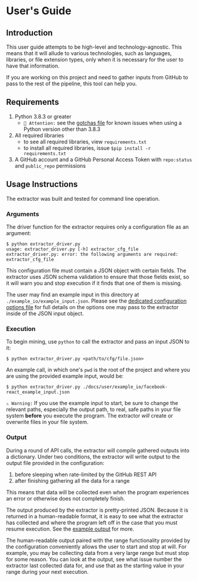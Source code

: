 # User's Guide
## Introduction
This user guide attempts to be high-level and technology-agnostic. This means that it will allude to various technologies, such as languages, libraries, or file extension types, only when it is necessary for the user to have that information.

If you are working on this project and need to gather inputs from GitHub to pass to the rest of the pipeline, this tool can help you.


## Requirements
1. Python 3.8.3 or greater
    - `🚩 Attention:` see the [gotchas file](./gotchas.md) for known issues when using a Python version other than 3.8.3
2. All required libraries
    - to see all required libraries, view `requirements.txt`
    - to install all required libraries, issue `$pip install -r requirements.txt`
3. A GitHub account and a GitHub Personal Access Token with `repo:status` and `public_repo` permissions


## Usage Instructions
The extractor was built and tested for command line operation.

### Arguments
The driver function for the extractor requires only a configuration file as an argument:

```
$ python extractor_driver.py
usage: extractor_driver.py [-h] extractor_cfg_file
extractor_driver.py: error: the following arguments are required: extractor_cfg_file
```

This configuration file must contain a JSON object with certain fields. The extractor uses JSON schema validation to ensure that those fields exist, so it will warn you and stop execution if it finds that one of them is missing.

The user may find an example input in this directory at `./example_io/example_input.json`. Please see the [dedicated configuration options file](./configuration_opts.md) for full details on the options one may pass to the extractor inside of the JSON input object.

### Execution
To begin mining, use `python` to call the extractor and pass an input JSON to it:

```
$ python extractor_driver.py <path/to/cfg/file.json>
```
An example call, in which one's `pwd` is the root of the project and where you are using the provided example input, would be:

```
$ python extractor_driver.py ./docs/user/example_io/facebook-react_example_input.json
```

`⚠️ Warning:` If you use the example input to start, be sure to change the relevant paths, especially the output path, to real, safe paths in your file system **before** you execute the program. The extractor *will* create or overwrite files in your file system.

### Output
During a round of API calls, the extractor will compile gathered outputs into a dictionary. Under two conditions, the
extractor will write output to the output file provided in the configuration:

1. before sleeping when rate-limited by the GitHub REST API
2. after finishing gathering all the data for a range

This means that data will be collected even when the program experiences an error or otherwise does not completely finish.

The output produced by the extractor is pretty-printed JSON. Because it is returned in a human-readable format, it is
easy to see what the extractor has collected and where the program left off in the case that you must resume execution. See the [example output](./example_io/example_output.json) for more.

The human-readable output paired with the range functionality provided by the configuration conveniently allows the user to start and stop at will. For example, you may be collecting data from a very large range but must stop for some reason. You can look at the output, see what issue number the extractor last collected data for, and use that as the starting value in your range during your next execution.
